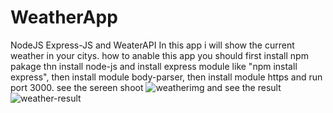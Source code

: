 # WeatherApp
NodeJS Express-JS and WeaterAPI
In this app i will show the current weather in your citys.
how to anable this app
you should first install npm pakage thn install node-js and install express module like "npm install express", then install module body-parser, then install module https
and run port 3000. see the sereen shoot
![weatherimg](https://user-images.githubusercontent.com/121923125/222231084-c7eb0acd-8a03-4d4e-9abf-e30f8a4d4056.PNG)
and see the result
![weather-result](https://user-images.githubusercontent.com/121923125/222231116-e9b750d2-4ca6-4772-9fe6-93e1f75d4503.PNG)

